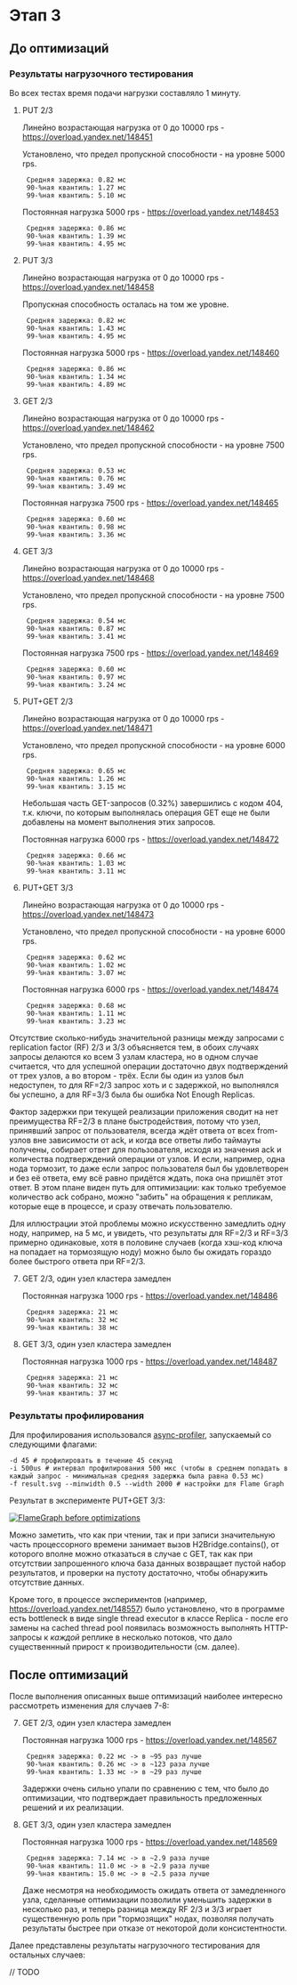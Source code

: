 Этап 3
===

До оптимизаций
---

### Результаты нагрузочного тестирования

Во всех тестах время подачи нагрузки составляло 1 минуту.

1. PUT 2/3

    Линейно возрастающая нагрузка от 0 до 10000 rps -
    https://overload.yandex.net/148451

    Установлено, что предел пропускной способности - на уровне 5000 rps.

        Средняя задержка: 0.82 мс
        90-%ная квантиль: 1.27 мс
        99-%ная квантиль: 5.10 мс

    Постоянная нагрузка 5000 rps -
    https://overload.yandex.net/148453

        Средняя задержка: 0.86 мс
        90-%ная квантиль: 1.39 мс
        99-%ная квантиль: 4.95 мс

2. PUT 3/3

    Линейно возрастающая нагрузка от 0 до 10000 rps -
    https://overload.yandex.net/148458

    Пропускная способность осталась на том же уровне.

        Средняя задержка: 0.82 мс
        90-%ная квантиль: 1.43 мс
        99-%ная квантиль: 4.95 мс

    Постоянная нагрузка 5000 rps -
    https://overload.yandex.net/148460

        Средняя задержка: 0.86 мс
        90-%ная квантиль: 1.34 мс
        99-%ная квантиль: 4.89 мс

3. GET 2/3

    Линейно возрастающая нагрузка от 0 до 10000 rps -
    https://overload.yandex.net/148462

    Установлено, что предел пропускной способности - на уровне 7500 rps.

        Средняя задержка: 0.53 мс
        90-%ная квантиль: 0.76 мс
        99-%ная квантиль: 3.49 мс

    Постоянная нагрузка 7500 rps -
    https://overload.yandex.net/148465

        Средняя задержка: 0.60 мс
        90-%ная квантиль: 0.98 мс
        99-%ная квантиль: 3.36 мс

4. GET 3/3

    Линейно возрастающая нагрузка от 0 до 10000 rps -
    https://overload.yandex.net/148468

    Установлено, что предел пропускной способности - на уровне 7500 rps.

        Средняя задержка: 0.54 мс
        90-%ная квантиль: 0.87 мс
        99-%ная квантиль: 3.41 мс

    Постоянная нагрузка 7500 rps -
    https://overload.yandex.net/148469

        Средняя задержка: 0.60 мс
        90-%ная квантиль: 0.97 мс
        99-%ная квантиль: 3.24 мс


5. PUT+GET 2/3

    Линейно возрастающая нагрузка от 0 до 10000 rps -
    https://overload.yandex.net/148471

    Установлено, что предел пропускной способности - на уровне 6000 rps.

        Средняя задержка: 0.65 мс
        90-%ная квантиль: 1.26 мс
        99-%ная квантиль: 3.15 мс

    Небольшая часть GET-запросов (0.32%) завершились с кодом 404, т.к. ключи, по которым выполнялась
    операция GET еще не были добавлены на момент выполнения этих запросов.

    Постоянная нагрузка 6000 rps -
    https://overload.yandex.net/148472

        Средняя задержка: 0.66 мс
        90-%ная квантиль: 1.03 мс
        99-%ная квантиль: 3.11 мс

6. PUT+GET 3/3

    Линейно возрастающая нагрузка от 0 до 10000 rps -
    https://overload.yandex.net/148473

    Установлено, что предел пропускной способности - на уровне 6000 rps.

        Средняя задержка: 0.62 мс
        90-%ная квантиль: 1.02 мс
        99-%ная квантиль: 3.07 мс

    Постоянная нагрузка 6000 rps -
    https://overload.yandex.net/148474

        Средняя задержка: 0.68 мс
        90-%ная квантиль: 1.11 мс
        99-%ная квантиль: 3.23 мс

Отсутствие сколько-нибудь значительной разницы между запросами с replication factor (RF) 2/3 и 3/3 объясняется тем,
в обоих случаях запросы делаются ко всем 3 узлам кластера, но в одном случае считается, что для успешной операции
достаточно двух подтверждений от трех узлов, а во втором - трёх. Если бы один из узлов был недоступен, то для
RF=2/3 запрос хоть и с задержкой, но выполнялся бы успешно, а для RF=3/3 была бы ошибка Not Enough Replicas.

Фактор задержки при текущей реализации приложения сводит на нет преимущества RF=2/3 в плане быстродействия,
потому что узел, принявший запрос от пользователя, всегда ждёт ответа от всех from-узлов вне зависимости от ack,
и когда все ответы либо таймауты получены, собирает ответ для пользователя, исходя из значения ack и количества
подтверждений операции от узлов. И если, например, одна нода тормозит, то даже если запрос пользователя был бы
удовлетворен и без её ответа, ему всё равно придётся ждать, пока она пришлёт этот ответ. В этом плане виден
путь для оптимизации: как только требуемое количество ack собрано, можно "забить" на обращения к репликам,
которые еще в процессе, и сразу отвечать пользователю.

Для иллюстрации этой проблемы можно искусственно замедлить одну ноду, например, на 5 мс, и увидеть, что результаты
для RF=2/3 и RF=3/3 примерно одинаковые, хотя в половине случаев (когда хэш-код ключа на попадает на тормозящую 
ноду) можно было бы ожидать гораздо более быстрого ответа при RF=2/3.

7. GET 2/3, один узел кластера замедлен

    Постоянная нагрузка 1000 rps -
    https://overload.yandex.net/148486

        Средняя задержка: 21 мс
        90-%ная квантиль: 32 мс
        99-%ная квантиль: 38 мс

8. GET 3/3, один узел кластера замедлен

    Постоянная нагрузка 1000 rps -
    https://overload.yandex.net/148487

        Средняя задержка: 21 мс
        90-%ная квантиль: 32 мс
        99-%ная квантиль: 37 мс

### Результаты профилирования

Для профилирования использовался [async-profiler](https://github.com/jvm-profiling-tools/async-profiler), запускаемый со следующими флагами:
```
-d 45 # профилировать в течение 45 секунд
-i 500us # интервал профилирования 500 мкс (чтобы в среднем попадать в каждый запрос - минимальная средняя задержка была равна 0.53 мс)
-f result.svg --minwidth 0.5 --width 2000 # настройки для Flame Graph
```

Результат в эксперименте PUT+GET 3/3:

[![FlameGraph before optimizations](imgs/profile_before.svg)](imgs/profile_before.svg)

Можно заметить, что как при чтении, так и при записи значительную часть процессорного времени занимает вызов 
H2Bridge.contains(), от которого вполне можно отказаться в случае c GET, так как при отсутствии запрошенного ключа 
база данных возвращает пустой набор результатов, и проверки на пустоту достаточно, чтобы обнаружить отсутствие данных.

Кроме того, в процессе экспериментов (например, https://overload.yandex.net/148557) было установлено, что в программе
есть bottleneck в виде single thread executor в классе Replica - после его замены на cached thread pool появилась
возможность выполнять HTTP-запросы к *каждой* реплике в несколько потоков, что дало существеннный прирост к 
производительности (см. далее).

После оптимизаций
---

После выполнения описанных выше оптимизаций наиболее интересно рассмотреть изменения для случаев 7-8:

7. GET 2/3, один узел кластера замедлен

    Постоянная нагрузка 1000 rps -
    https://overload.yandex.net/148567

        Средняя задержка: 0.22 мс -> в ~95 раз лучше
        90-%ная квантиль: 0.26 мс -> в ~123 раза лучше
        99-%ная квантиль: 1.33 мс -> в ~29 раз лучше

    Задержки очень сильно упали по сравнению с тем, что было до оптимизации, что подтверждает правильность предложенных 
    решений и их реализации.

8. GET 3/3, один узел кластера замедлен

    Постоянная нагрузка 1000 rps -
    https://overload.yandex.net/148569

        Средняя задержка: 7.14 мс -> в ~2.9 раза лучше
        90-%ная квантиль: 11.0 мс -> в ~2.9 раза лучше
        99-%ная квантиль: 15.0 мс -> в ~2.5 раза лучше

    Даже несмотря на необходимость ожидать ответа от замедленного узла, сделанные оптимизации позволили уменьшить
    задержки в несколько раз, и теперь разница между RF 2/3 и 3/3 играет существенную роль при "тормозящих" нодах,
    позволяя получать результаты быстрее при отказе от некоторой доли консистентности.


Далее представлены результаты нагрузочного тестирования для остальных случаев:

// TODO

